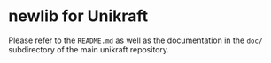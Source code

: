 newlib for Unikraft
===================

Please refer to the `README.md` as well as the documentation in the `doc/`
subdirectory of the main unikraft repository.
